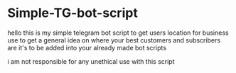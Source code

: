 # Simple-TG-bot-script 

hello this is my simple telegram bot script to get users location for business use to get a general idea on where your best customers and subscribers are it's to be added into your already made bot scripts 

i am not responsible for any unethical use with this script 
